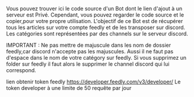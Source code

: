 Vous pouvez trouver ici le code source d'un Bot dont le lien d'ajout à un serveur est Privé.
Cependant, vous pouvez regarder le code source et le copier,pour votre propre utilisation.
L'objectif de ce Bot est de récupérer tous les articles sur votre compte feedly et de les transposer sur discord.
Les catégories sont représentées par des channels sur le serveur discord.

IMPORTANT :
Ne pas mettre de majuscule dans les nom de dossier feedly,car discord n'accepte pas les majuscules.
Aussi il ne faut pas d'espace dans le nom de votre catégory sur feedly.
Si vous supprimez un folder sur feedly il faut alors le supprimer le channel discord qui lui correspond.


lien obtenir token feedly https://developer.feedly.com/v3/developer/
Le token developer à une limite de 50 requête par jour 
